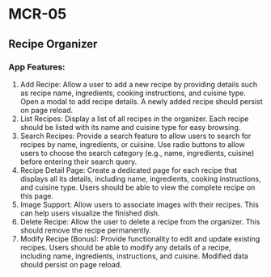 # MCR-05

## Recipe Organizer

### App Features:

1. Add Recipe: Allow a user to add a new recipe by providing details such as recipe name, ingredients, cooking instructions, and cuisine type. Open a modal to add recipe details. A newly added recipe should persist on page reload.
2. List Recipes: Display a list of all recipes in the organizer. Each recipe should be listed with its name and cuisine type for easy browsing.
3. Search Recipes: Provide a search feature to allow users to search for recipes by name, ingredients, or cuisine. Use radio buttons to allow users to choose the search category (e.g., name, ingredients, cuisine) before entering their search query.
4. Recipe Detail Page: Create a dedicated page for each recipe that displays all its details, including name, ingredients, cooking instructions, and cuisine type. Users should be able to view the complete recipe on this page.
5. Image Support: Allow users to associate images with their recipes. This can help users visualize the finished dish.
6. Delete Recipe: Allow the user to delete a recipe from the organizer. This should remove the recipe permanently.
7. Modify Recipe (Bonus): Provide functionality to edit and update existing recipes. Users should be able to modify any details of a recipe, including name, ingredients, instructions, and cuisine. Modified data should persist on page reload.
